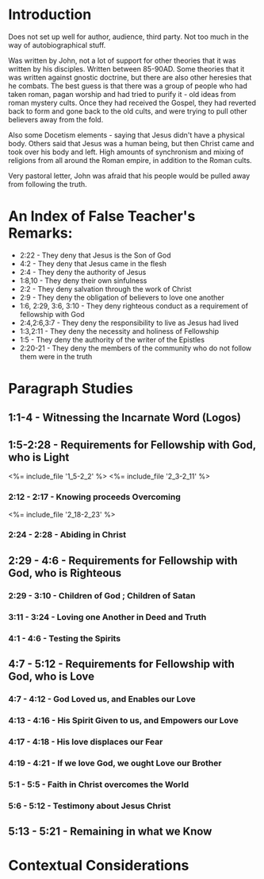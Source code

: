 # Introduction

Does not set up well for author, audience, third party. Not too much in
the way of autobiographical stuff.

Was written by John, not a lot of support for other theories that it was
written by his disciples. Written between 85-90AD. Some theories that it
was written against gnostic doctrine, but there are also other heresies
that he combats. The best guess is that there was a group of people who
had taken roman, pagan worship and had tried to purify it - old ideas
from roman mystery cults. Once they had received the Gospel, they had
reverted back to form and gone back to the old cults, and were trying to
pull other believers away from the fold.

Also some Docetism elements - saying that Jesus didn't have a physical
body. Others said that Jesus was a human being, but then Christ came and
took over his body and left. High amounts of synchronism and mixing of
religions from all around the Roman empire, in addition to the Roman
cults.

Very pastoral letter, John was afraid that his people would be pulled
away from following the truth.

# An Index of False Teacher's Remarks:
+ 2:22 - They deny that Jesus is the Son of God
+ 4:2 - They deny that Jesus came in the flesh
+ 2:4 - They deny the authority of Jesus
+ 1:8,10 - They deny their own sinfulness
+ 2:2 - They deny salvation through the work of Christ
+ 2:9 - They deny the obligation of believers to love one another
+ 1:6, 2:29, 3:6, 3:10 - They deny righteous conduct as a requirement of
  fellowship with God
+ 2:4,2:6,3:7 - They deny the responsibility to live as Jesus had lived
+ 1:3,2:11 - They deny the necessity and holiness of Fellowship
+ 1:5 - They deny the authority of the writer of the Epistles
+ 2:20-21 - They deny the members of the community who do not follow them
  were in the truth

# Paragraph Studies

## 1:1-4 - Witnessing the Incarnate Word (Logos)

## 1:5-2:28 - Requirements for Fellowship with God, who is Light

<%= include_file '1_5-2_2' %>
<%= include_file '2_3-2_11' %>
### 2:12 - 2:17 - Knowing proceeds Overcoming
<%= include_file '2_18-2_23' %>
### 2:24 - 2:28 - Abiding in Christ

## 2:29 - 4:6 - Requirements for Fellowship with God, who is Righteous
### 2:29 - 3:10 - Children of God ; Children of Satan
### 3:11 - 3:24 - Loving one Another in Deed and Truth
### 4:1 - 4:6 - Testing the Spirits

## 4:7 - 5:12 - Requirements for Fellowship with God, who is Love
### 4:7 - 4:12 - God Loved us, and Enables our Love
### 4:13 - 4:16 - His Spirit Given to us, and Empowers our Love
### 4:17 - 4:18 - His love displaces our Fear
### 4:19 - 4:21 - If we love God, we ought Love our Brother
### 5:1 - 5:5 - Faith in Christ overcomes the World
### 5:6 - 5:12 - Testimony about Jesus Christ

## 5:13 - 5:21 - Remaining in what we Know

# Contextual Considerations



